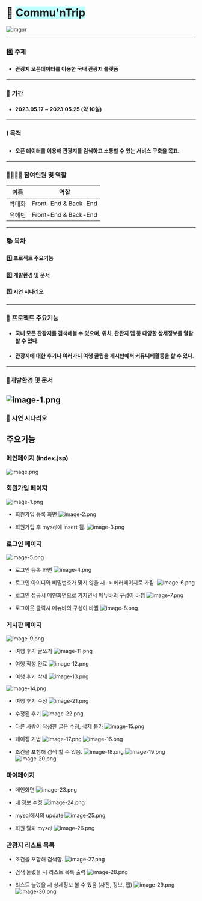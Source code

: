 # 👒 <span style="background-color:#C0FFFF"> Commu'nTrip </span> 
![Imgur](https://i.imgur.com/m3318sT.png)

---
### 0️⃣ 주제
- #### 관광지 오픈데이터를 이용한 국내 관광지 플랫폼
---
### 📅 기간
- #### 2023.05.17 ~ 2023.05.25 (약 10일)
---
### ❗️ 목적
- #### 오픈 데이터를 이용해 관광지를 검색하고 소통할 수 있는 서비스 구축을 목표.
---
### 👨‍👨‍👧‍👦 참여인원 및 역할
| 이름 | 역할 |
| ---- | ------------- |
| 박대화 | Front-End & Back-End |
| 유혜빈 | Front-End & Back-End |

---
### 📚 목차
#### 1️⃣ 프로젝트 주요기능 
#### 2️⃣ 개발환경 및 문서
#### 3️⃣ 시연 시나리오

---
### 👀 프로젝트 주요기능
- #### 국내 모든 관광지를 검색해볼 수 있으며, 위치, 관관지 맵 등 다양한 상세정보를 열람할 수 있다.
- #### 관광지에 대한 후기나 여러가지 여행 꿀팁을 게시판에서 커뮤니티활동을 할 수 있다.
--- 
### 📝개발환경 및 문서
![image-1.png](./image-1.png)
---
### 👒 시연 시나리오
## 주요기능
### 메인페이지 (index.jsp)

![image.png](./image.png)

### 회원가입 페이지

![image-1.png](./image-1.png)

- 회원가입 등록 화면
![image-2.png](./image-2.png)

- 회원가입 후  mysql에 insert 됨.
![image-3.png](./image-3.png)

### 로그인 페이지
![image-5.png](./image-5.png)

- 로그인 등록 화면
![image-4.png](./image-4.png)

- 로그인 아이디와 비밀번호가 맞지 않을 시 -> 에러페이지로 가짐.
![image-6.png](./image-6.png)

- 로그인 성공시 메인화면으로 가지면서 메뉴바의 구성이 바뀜
![image-7.png](./image-7.png)

- 로그아웃 클릭시 메뉴바의 구성이 바뀜
![image-8.png](./image-8.png)

### 게시판 페이지
![image-9.png](./image-9.png)

- 여행  후기 글쓰기
![image-11.png](./image-11.png)

- 여행 작성 완료
![image-12.png](./image-12.png)

- 여행 후기 삭제
![image-13.png](./image-13.png)

![image-14.png](./image-14.png)

- 여행 후기 수정
![image-21.png](./image-21.png)
- 수정된 후기
![image-22.png](./image-22.png)

- 다른 사람이 작성한 글은 수정, 삭제 불가
![image-15.png](./image-15.png)

- 페이징 기법
![image-17.png](./image-17.png)
![image-16.png](./image-16.png)

- 조건을 포함해 검색 할 수 있음.
![image-18.png](./image-18.png)
![image-19.png](./image-19.png)
![image-20.png](./image-20.png)

### 마이페이지

- 메인화면
![image-23.png](./image-23.png)

- 내 정보 수정 
![image-24.png](./image-24.png)

- mysql에서의 update
![image-25.png](./image-25.png)

- 회원 탈퇴 mysql
![image-26.png](./image-26.png)

### 관광지 리스트 목록

- 조건을 포함해 검색함.
![image-27.png](./image-27.png)

- 검색 눌렀을 시 리스트 목록 출력
![image-28.png](./image-28.png)

- 리스트 눌렀을 시 상세정보 볼 수 있음 (사진, 정보, 맵)
![image-29.png](./image-29.png)
![image-30.png](./image-30.png)



